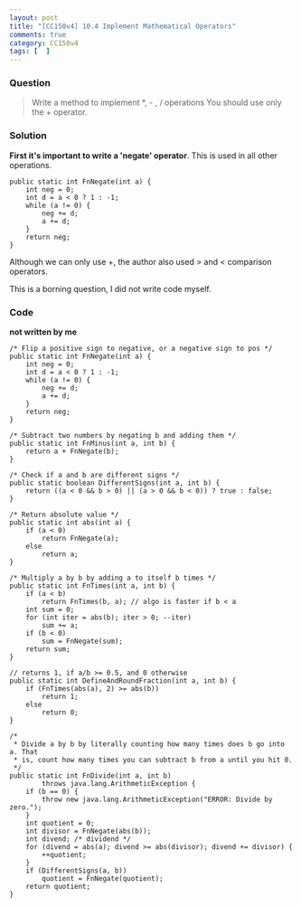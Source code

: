 ```yaml
---
layout: post
title: "[CC150v4] 10.4 Implement Mathematical Operators"
comments: true
category: CC150v4
tags: [  ]
---
```


### Question

> Write a method to implement *, - , / operations You should use only the + operator. 

### Solution

__First it's important to write a 'negate' operator__. This is used in all other operations. 

	public static int FnNegate(int a) {
		int neg = 0;
		int d = a < 0 ? 1 : -1;
		while (a != 0) {
			neg += d;
			a += d;
		}
		return neg;
	}

Although we can only use +, the author also used > and < comparison operators. 

This is a borning question, I did not write code myself. 

### Code

__not written by me__

	/* Flip a positive sign to negative, or a negative sign to pos */
	public static int FnNegate(int a) {
		int neg = 0;
		int d = a < 0 ? 1 : -1;
		while (a != 0) {
			neg += d;
			a += d;
		}
		return neg;
	}

	/* Subtract two numbers by negating b and adding them */
	public static int FnMinus(int a, int b) {
		return a + FnNegate(b);
	}

	/* Check if a and b are different signs */
	public static boolean DifferentSigns(int a, int b) {
		return ((a < 0 && b > 0) || (a > 0 && b < 0)) ? true : false;
	}

	/* Return absolute value */
	public static int abs(int a) {
		if (a < 0)
			return FnNegate(a);
		else
			return a;
	}

	/* Multiply a by b by adding a to itself b times */
	public static int FnTimes(int a, int b) {
		if (a < b)
			return FnTimes(b, a); // algo is faster if b < a
		int sum = 0;
		for (int iter = abs(b); iter > 0; --iter)
			sum += a;
		if (b < 0)
			sum = FnNegate(sum);
		return sum;
	}

	// returns 1, if a/b >= 0.5, and 0 otherwise
	public static int DefineAndRoundFraction(int a, int b) {
		if (FnTimes(abs(a), 2) >= abs(b))
			return 1;
		else
			return 0;
	}

	/*
	 * Divide a by b by literally counting how many times does b go into a. That
	 * is, count how many times you can subtract b from a until you hit 0.
	 */
	public static int FnDivide(int a, int b)
			throws java.lang.ArithmeticException {
		if (b == 0) {
			throw new java.lang.ArithmeticException("ERROR: Divide by zero.");
		}
		int quotient = 0;
		int divisor = FnNegate(abs(b));
		int divend; /* dividend */
		for (divend = abs(a); divend >= abs(divisor); divend += divisor) {
			++quotient;
		}
		if (DifferentSigns(a, b))
			quotient = FnNegate(quotient);
		return quotient;
	}
